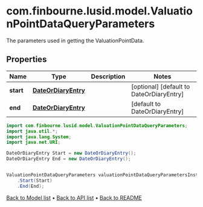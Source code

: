 # com.finbourne.lusid.model.ValuationPointDataQueryParameters
The parameters used in getting the ValuationPointData.

## Properties

Name | Type | Description | Notes
------------ | ------------- | ------------- | -------------
**start** | [**DateOrDiaryEntry**](DateOrDiaryEntry.md) |  | [optional] [default to DateOrDiaryEntry]
**end** | [**DateOrDiaryEntry**](DateOrDiaryEntry.md) |  | [default to DateOrDiaryEntry]

```java
import com.finbourne.lusid.model.ValuationPointDataQueryParameters;
import java.util.*;
import java.lang.System;
import java.net.URI;

DateOrDiaryEntry Start = new DateOrDiaryEntry();
DateOrDiaryEntry End = new DateOrDiaryEntry();


ValuationPointDataQueryParameters valuationPointDataQueryParametersInstance = new ValuationPointDataQueryParameters()
    .Start(Start)
    .End(End);
```


[Back to Model list](../README.md#documentation-for-models) &#8226; [Back to API list](../README.md#documentation-for-api-endpoints) &#8226; [Back to README](../README.md)
